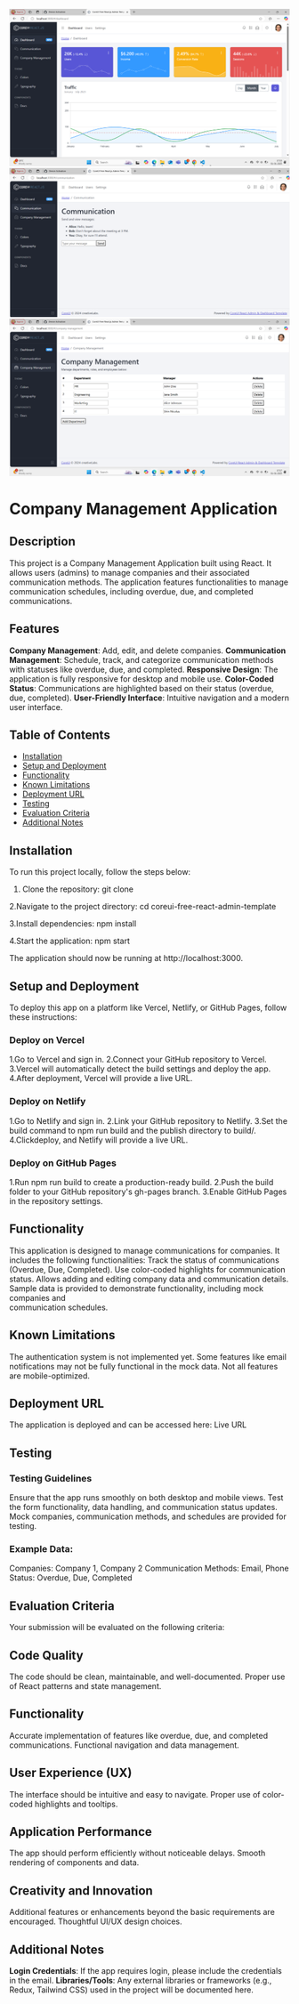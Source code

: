 ![Dashboard Screenshot](https://github.com/sowmyasony29/Sowmya-ENTNT-Calender-Application/blob/main/Assessment-1.png)
![Communication](https://github.com/sowmyasony29/Sowmya-ENTNT-Calender-Application/blob/main/Assessment-2.png)
![Company-Management](https://github.com/sowmyasony29/Sowmya-ENTNT-Calender-Application/blob/main/Assessment-Company-3.png)


# Company Management Application
## Description

This project is a Company Management Application built using React. It allows users (admins) to manage companies and their associated communication methods. The application features functionalities to manage communication schedules, including overdue, due, and completed communications.

## Features
**Company Management**: Add, edit, and delete companies.
**Communication Management**: Schedule, track, and categorize communication methods with statuses like overdue, due, and completed.
**Responsive Design**: The application is fully responsive for desktop and mobile use.
**Color-Coded Status**: Communications are highlighted based on their status (overdue, due, completed).
**User-Friendly Interface**: Intuitive navigation and a modern user interface.


## Table of Contents
- [Installation](#installation)
- [Setup and Deployment](#setup-and-deployment)
- [Functionality](#functionality)
- [Known Limitations](#known-limitations)
- [Deployment URL](#deployment-url)
- [Testing](#testing)
- [Evaluation Criteria](#evaluation-criteria)
- [Additional Notes](#additional-notes)


## Installation

To run this project locally, follow the steps below:

1. Clone the repository:
   git clone <repo-url>

2.Navigate to the project directory:
   cd coreui-free-react-admin-template

3.Install dependencies:
  npm install

4.Start the application:
  npm start

The application should now be running at http://localhost:3000.

## Setup and Deployment
To deploy this app on a platform like Vercel, Netlify, or GitHub Pages, follow these instructions:

### Deploy on Vercel
1.Go to Vercel and sign in.
2.Connect your GitHub repository to Vercel.
3.Vercel will automatically detect the build settings and deploy the app.
4.After deployment, Vercel will provide a live URL.

### Deploy on Netlify
1.Go to Netlify and sign in.
2.Link your GitHub repository to Netlify.
3.Set the build command to npm run build and the publish directory to build/.
4.Clickdeploy, and Netlify will provide a live URL.

### Deploy on GitHub Pages
1.Run npm run build to create a production-ready build.
2.Push the build folder to your GitHub repository's gh-pages branch.
3.Enable GitHub Pages in the repository settings.

## Functionality
This application is designed to manage communications for companies. It includes the following functionalities:
  Track the status of communications (Overdue, Due, Completed).
  Use color-coded highlights for communication status.
  Allows adding and editing company data and communication details.
  Sample data is provided to demonstrate functionality, including mock companies and       
  communication schedules.

## Known Limitations
The authentication system is not implemented yet.
Some features like email notifications may not be fully functional in the mock data.
Not all features are mobile-optimized.
## Deployment URL
The application is deployed and can be accessed here: Live URL

## Testing
### Testing Guidelines
Ensure that the app runs smoothly on both desktop and mobile views.
Test the form functionality, data handling, and communication status updates.
Mock companies, communication methods, and schedules are provided for testing.
### Example Data:
Companies: Company 1, Company 2
Communication Methods: Email, Phone
Status: Overdue, Due, Completed

## Evaluation Criteria
Your submission will be evaluated on the following criteria:

## Code Quality
The code should be clean, maintainable, and well-documented.
Proper use of React patterns and state management.

## Functionality
Accurate implementation of features like overdue, due, and completed communications.
Functional navigation and data management.

## User Experience (UX)
The interface should be intuitive and easy to navigate.
Proper use of color-coded highlights and tooltips.

## Application Performance
The app should perform efficiently without noticeable delays.
Smooth rendering of components and data.

## Creativity and Innovation
Additional features or enhancements beyond the basic requirements are encouraged.
Thoughtful UI/UX design choices.

## Additional Notes
**Login Credentials**: If the app requires login, please include the credentials in the email.
**Libraries/Tools**: Any external libraries or frameworks (e.g., Redux, Tailwind CSS) used in the project will be documented here.

